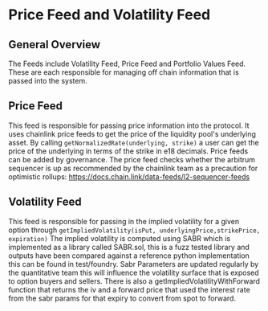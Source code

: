# Price Feed and Volatility Feed

## General Overview

The Feeds include Volatility Feed, Price Feed and Portfolio Values Feed. These are each responsible for managing off chain information that is passed into the system.

## Price Feed

This feed is responsible for passing price information into the protocol. It uses chainlink price feeds to get the price of the liquidity pool's underlying asset. By calling ```getNormalizedRate(underlying, strike)``` a user can get the price of the underlying in terms of the strike in e18 decimals. Price feeds can be added by governance. The price feed checks whether the arbitrum sequencer is up as recommended by the chainlink team as a precaution for optimistic rollups: https://docs.chain.link/data-feeds/l2-sequencer-feeds 

## Volatility Feed

This feed is responsible for passing in the implied volatility for a given option through ```getImpliedVolatility(isPut, underlyingPrice,strikePrice, expiration)``` The implied volatility is computed using SABR which is implemented as a library called SABR.sol, this is a fuzz tested library and outputs have been compared against a reference python implementation this can be found in test/foundry. Sabr Parameters are updated regularly by the quantitative team this will influence the volatility surface that is exposed to option buyers and sellers. There is also a getImpliedVolatilityWithForward function that returns the iv and a forward price that used the interest rate from the sabr params for that expiry to convert from spot to forward.